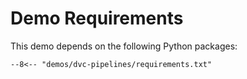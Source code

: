 # Demo Requirements

This demo depends on the following Python packages:

```text title="demos/dvc/requirements.txt"
--8<-- "demos/dvc-pipelines/requirements.txt"
```
